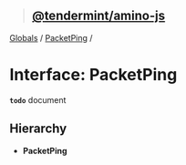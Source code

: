 > ## [@tendermint/amino-js](../README.md)

[Globals](../README.md) / [PacketPing](packetping.md) /

# Interface: PacketPing

**`todo`** document

## Hierarchy

* **PacketPing**